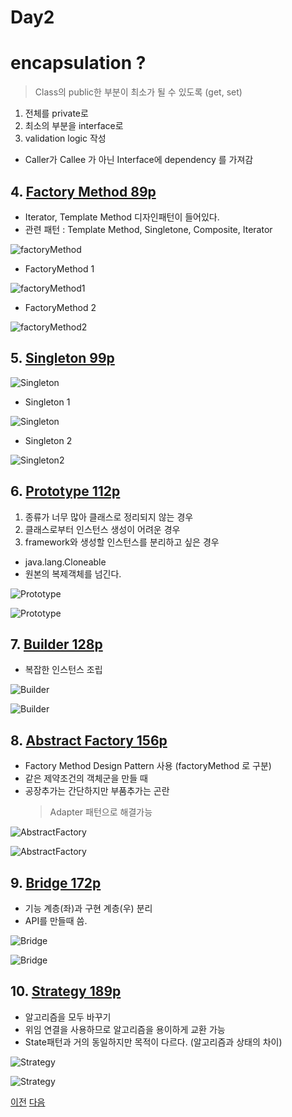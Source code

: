 # Day2


# encapsulation ?
> Class의 public한 부분이 최소가 될 수 있도록 (get, set)
1. 전체를 private로
2. 최소의 부분을 interface로
3. validation logic 작성
- Caller가 Callee 가 아닌 Interface에 dependency 를 가져감

## 4. [Factory Method 89p](../cr_FactoryMethod2)
- Iterator, Template Method 디자인패턴이 들어있다.
- 관련 패턴 : Template Method, Singletone, Composite, Iterator

![factoryMethod](../cr_FactoryMethod2/im.PNG)

- FactoryMethod 1

![factoryMethod1](../cr_FactoryMethod2/img1.PNG)

- FactoryMethod 2

![factoryMethod2](../cr_FactoryMethod2/img2.PNG)

## 5. [Singleton 99p](../cr_Singleton2)
![Singleton](../cr_Singleton2/im.PNG)

- Singleton 1

![Singleton](../cr_Singleton2/img.PNG)

- Singleton 2

![Singleton2](../cr_Singleton2/img2.PNG)

## 6. [Prototype 112p](../cr_Prototype2)
1. 종류가 너무 많아 클래스로 정리되지 않는 경우
2. 클래스로부터 인스턴스 생성이 어려운 경우
3. framework와 생성할 인스턴스를 분리하고 싶은 경우

- java.lang.Cloneable
- 원본의 복제객체를 넘긴다.

![Prototype](../cr_Prototype2/im.PNG)

![Prototype](../cr_Prototype2/img.PNG)


## 7. [Builder 128p](../cr_Builder2)
- 복잡한 인스턴스 조립

![Builder](../cr_Builder2/im.PNG)

![Builder](../cr_Builder2/img.PNG)

## 8. [Abstract Factory 156p](../cr_AbstractFactory2)
- Factory Method Design Pattern 사용 (factoryMethod 로 구분)
- 같은 제약조건의 객체군을 만들 때
- 공장추가는 간단하지만 부품추가는 곤란
    > Adapter 패턴으로 해결가능

![AbstractFactory](../cr_AbstractFactory2/im.PNG)

![AbstractFactory](../cr_AbstractFactory2/img.PNG)

## 9. [Bridge 172p](../st_Bridge2)
- 기능 계층(좌)과 구현 계층(우) 분리
- API를 만들때 씀.

![Bridge](../st_Bridge2/im.PNG)

![Bridge](../st_Bridge2/img.PNG)

## 10. [Strategy 189p](../be_Strategy2)
- 알고리즘을 모두 바꾸기
- 위임 연결을 사용하므로 알고리즘을 용이하게 교환 가능
- State패턴과 거의 동일하지만 목적이 다르다. (알고리즘과 상태의 차이)

![Strategy](../be_Strategy2/im.PNG)

![Strategy](../be_Strategy2/img.PNG)


[이전](./day1.md)
[다음](./day3.md)